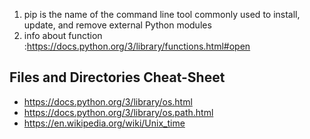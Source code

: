 1. pip   is the name of the command line tool commonly used to install, update, and remove external Python modules
2. info about function :https://docs.python.org/3/library/functions.html#open 
## Files and Directories Cheat-Sheet
- https://docs.python.org/3/library/os.html
- https://docs.python.org/3/library/os.path.html
- https://en.wikipedia.org/wiki/Unix_time
